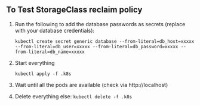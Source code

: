 ## To Test StorageClass reclaim policy

1. Run the following to add the database passwords as secrets (replace with your database credentials):

   `kubectl create secret generic database --from-literal=db_host=xxxxx --from-literal=db_user=xxxxx --from-literal=db_password=xxxxx --from-literal=db_name=xxxxx`

2. Start everything

   `kubectl apply -f .k8s`

3. Wait until all the pods are available (check via http://localhost)
4. Delete everything else: `kubectl delete -f .k8s`
